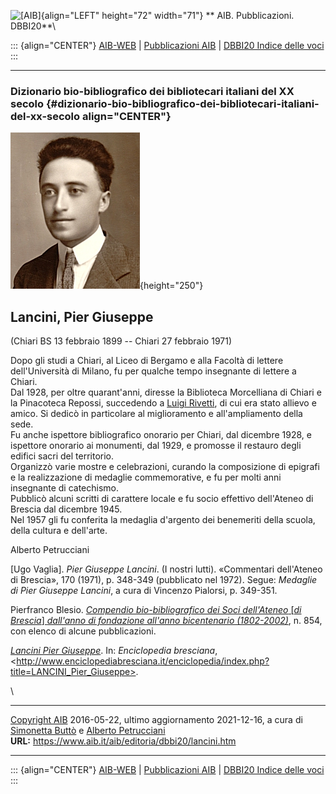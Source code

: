 ![\[AIB\]](/aib/wi/aibv72.gif){align="LEFT" height="72" width="71"}
** AIB. Pubblicazioni. DBBI20**\

::: {align="CENTER"}
[AIB-WEB](/) \| [Pubblicazioni AIB](/pubblicazioni/) \| [DBBI20 Indice
delle voci](dbbi20.htm)
:::

------------------------------------------------------------------------

### Dizionario bio-bibliografico dei bibliotecari italiani del XX secolo {#dizionario-bio-bibliografico-dei-bibliotecari-italiani-del-xx-secolo align="CENTER"}

![\[Ritratto\]](lancini.jpg){height="250"}

## Lancini, Pier Giuseppe

(Chiari BS 13 febbraio 1899 -- Chiari 27 febbraio 1971)

Dopo gli studi a Chiari, al Liceo di Bergamo e alla Facoltà di lettere
dell\'Università di Milano, fu per qualche tempo insegnante di lettere a
Chiari.\
Dal 1928, per oltre quarant\'anni, diresse la Biblioteca Morcelliana di
Chiari e la Pinacoteca Repossi, succedendo a [Luigi
Rivetti](rivetti.htm), di cui era stato allievo e amico. Si dedicò in
particolare al miglioramento e all\'ampliamento della sede.\
Fu anche ispettore bibliografico onorario per Chiari, dal dicembre 1928,
e ispettore onorario ai monumenti, dal 1929, e promosse il restauro
degli edifici sacri del territorio.\
Organizzò varie mostre e celebrazioni, curando la composizione di
epigrafi e la realizzazione di medaglie commemorative, e fu per molti
anni insegnante di catechismo.\
Pubblicò alcuni scritti di carattere locale e fu socio effettivo
dell\'Ateneo di Brescia dal dicembre 1945.\
Nel 1957 gli fu conferita la medaglia d\'argento dei benemeriti della
scuola, della cultura e dell\'arte.

Alberto Petrucciani

\[Ugo Vaglia\]. *Pier Giuseppe Lancini*. (I nostri lutti). «Commentari
dell\'Ateneo di Brescia», 170 (1971), p. 348-349 (pubblicato nel 1972).
Segue: *Medaglie di Pier Giuseppe Lancini*, a cura di Vincenzo Pialorsi,
p. 349-351.

Pierfranco Blesio. [*Compendio bio-bibliografico dei Soci dell\'Ateneo*
\[*di Brescia*\] *dall\'anno di fondazione all\'anno bicentenario
(1802-2002)*](https://www.ateneo.brescia.it/controlpanel/uploads/compendio/L.pdf),
n. 854, con elenco di alcune pubblicazioni.

*[Lancini Pier
Giuseppe](http://www.enciclopediabresciana.it/enciclopedia/index.php?title=LANCINI_Pier_Giuseppe)*.
In: *Enciclopedia bresciana*,
\<http://www.enciclopediabresciana.it/enciclopedia/index.php?title=LANCINI_Pier_Giuseppe>.

\

------------------------------------------------------------------------

[Copyright AIB](/su-questo-sito/dichiarazione-di-copyright-aib-web/)
2016-05-22, ultimo aggiornamento 2021-12-16, a cura di [Simonetta
Buttò](/aib/redazione3.htm) e [Alberto
Petrucciani](/su-questo-sito/redazione-aib-web/)\
**URL:** https://www.aib.it/aib/editoria/dbbi20/lancini.htm

------------------------------------------------------------------------

::: {align="CENTER"}
[AIB-WEB](/) \| [Pubblicazioni AIB](/pubblicazioni/) \| [DBBI20 Indice
delle voci](dbbi20.htm)
:::
